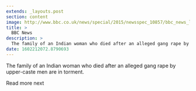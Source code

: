 ```yaml
--- 
extends: _layouts.post 
section: content 
image: http://www.bbc.co.uk/news/special/2015/newsspec_10857/bbc_news_logo.png?cb=1 
title: > 
  BBC News 
description: > 
  The family of an Indian woman who died after an alleged gang rape by upper-caste men are in torment.Read more next 
date: 1602212072.8790693 
--- 
```

The family of an Indian woman who died after an alleged gang rape by upper-caste men are in torment.

Read more next